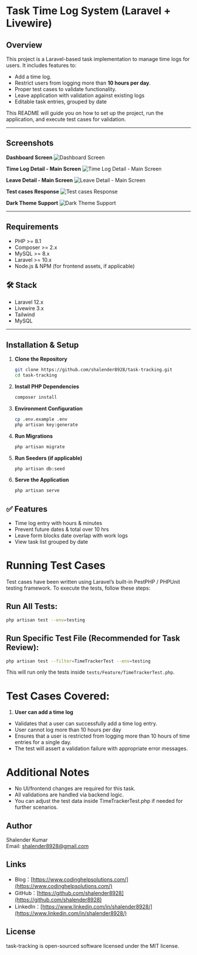 # Task Time Log System (Laravel + Livewire)

## Overview

This project is a Laravel-based task implementation to manage time logs for users. It includes features to:
- Add a time log.
- Restrict users from logging more than **10 hours per day**.
- Proper test cases to validate functionality.
- Leave application with validation against existing logs
- Editable task entries, grouped by date

This README will guide you on how to set up the project, run the application, and execute test cases for validation.

---

## Screenshots

**Dashboard Screen**
![Dashboard Screen](./public/documentation-images/dashboard.png)

**Time Log Detail - Main Screen**
![Time Log Detail - Main Screen](./public/documentation-images/task-logging-and-validation.png)

**Leave Detail - Main Screen**
![Leave Detail - Main Screen](./public/documentation-images/leave-apply-and-validation-with-same-day-task.png)

**Test cases Response**
![Test cases Response](./public/documentation-images/feature-test-cases.png)

**Dark Theme Support**
![Dark Theme Support](./public/documentation-images/dark-theme-support.png)

---

## Requirements

- PHP >= 8.1
- Composer >= 2.x
- MySQL >= 8.x
- Laravel >= 10.x
- Node.js & NPM (for frontend assets, if applicable)


## 🛠️ Stack
- Laravel 12.x
- Livewire 3.x
- Tailwind
- MySQL

---

## Installation & Setup

1. **Clone the Repository**
   ```bash
   git clone https://github.com/shalender8928/task-tracking.git
   cd task-tracking
   ```
2. **Install PHP Dependencies**
   ```bash
   composer install
   ```
3. **Environment Configuration**
   ```bash
   cp .env.example .env
   php artisan key:generate
   ```
4. **Run Migrations**
   ```bash
   php artisan migrate
   ```
5. **Run Seeders (if applicable)**
   ```bash
   php artisan db:seed
   ```
5. **Serve the Application**
   ```bash
   php artisan serve
   ```

## ✅ Features
- Time log entry with hours & minutes
- Prevent future dates & total over 10 hrs
- Leave form blocks date overlap with work logs
- View task list grouped by date

# Running Test Cases
Test cases have been written using Laravel’s built-in PestPHP / PHPUnit testing framework. To execute the tests, follow these steps:

## Run All Tests:
   ```bash
   php artisan test --env=testing
   ```
## Run Specific Test File (Recommended for Task Review):
   ```bash
   php artisan test --filter=TimeTrackerTest --env=testing
   ```
This will run only the tests inside `tests/Feature/TimeTrackerTest.php`.

# Test Cases Covered:
1. **User can add a time log**

- Validates that a user can successfully add a time log entry.
- User cannot log more than 10 hours per day
- Ensures that a user is restricted from logging more than 10 hours of time entries for a single day.
- The test will assert a validation failure with appropriate error messages.

# Additional Notes
- No UI/frontend changes are required for this task.
- All validations are handled via backend logic.
- You can adjust the test data inside TimeTrackerTest.php if needed for further scenarios.

## Author

Shalender Kumar  
Email: shalender8928@gmail.com

## Links

- Blog：[https://www.codinghelpsolutions.com/](https://www.codinghelpsolutions.com/)
- GitHub：[https://github.com/shalender8928](https://github.com/shalender8928)
- LinkedIn：[https://www.linkedin.com/in/shalender8928/](https://www.linkedin.com/in/shalender8928/)


## License

task-tracking is open-sourced software licensed under the MIT license.